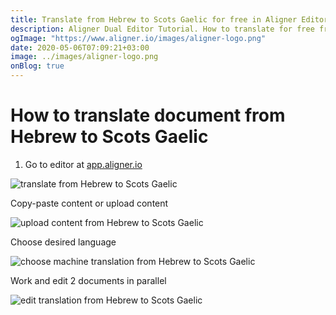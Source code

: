 ```yaml
---
title: Translate from Hebrew to Scots Gaelic for free in Aligner Editor
description: Aligner Dual Editor Tutorial. How to translate for free from Hebrew to Scots Gaelic. Aligner is multilingual document management platform. 
ogImage: "https://www.aligner.io/images/aligner-logo.png"
date: 2020-05-06T07:09:21+03:00
image: ../images/aligner-logo.png
onBlog: true
---
```


# How to translate document from Hebrew to Scots Gaelic

1. Go to editor at [app.aligner.io](https://app.aligner.io "Aligner App web page")

![translate from Hebrew to Scots Gaelic](../aligner-blank-editor.png "translate from Hebrew to Scots Gaelic")

Copy-paste content or upload content

![upload content from Hebrew to Scots Gaelic](../aligner-uploaded-document.png "upload content from Hebrew to Scots Gaelic")

Choose desired language

![choose machine translation from Hebrew to Scots Gaelic](../aligner-language-dropdown.png "choose machine translation from Hebrew to Scots Gaelic")

Work and edit 2 documents in parallel

![edit translation from Hebrew to Scots Gaelic](../aligner-double-sitded-editor.png "edit translation from Hebrew to Scots Gaelic")

